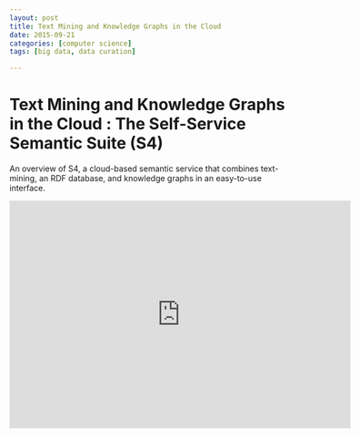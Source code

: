```yaml
---
layout: post
title: Text Mining and Knowledge Graphs in the Cloud
date: 2015-09-21
categories: [computer science]
tags: [big data, data curation]

---
```



# Text Mining and Knowledge Graphs in the Cloud : The Self-Service Semantic Suite (S4)

An overview of S4, a cloud-based semantic service that combines text-mining, an RDF database, and knowledge graphs in an easy-to-use interface.


<iframe width="600" height="400" src="https://www.youtube.com/embed/tyrvASJbo9A" frameborder="0" allowfullscreen></iframe>